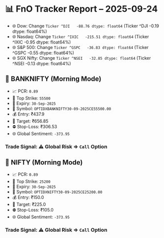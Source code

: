 # 📊 FnO Tracker Report – 2025-09-24
- 🌐 Dow: Change `Ticker
^DJI   -88.76
dtype: float64` (Ticker
^DJI   -0.19
dtype: float64%)
- 🌐 Nasdaq: Change `Ticker
^IXIC   -215.51
dtype: float64` (Ticker
^IXIC   -0.95
dtype: float64%)
- 🌐 S&P 500: Change `Ticker
^GSPC   -36.83
dtype: float64` (Ticker
^GSPC   -0.55
dtype: float64%)
- 🌐 SGX Nifty: Change `Ticker
^NSEI   -32.85
dtype: float64` (Ticker
^NSEI   -0.13
dtype: float64%)
## 📘 BANKNIFTY (Morning Mode)
- 📈 PCR: `0.89`
- 🔢 Top Strike: `55500`
- 📆 Expiry: `30-Sep-2025`
- 🎫 Symbol: `OPTIDXBANKNIFTY30-09-2025CE55500.00`
- 💰 Entry: ₹437.9
- 🎯 Target: ₹656.85
- ⛔ Stop-Loss: ₹306.53
- 🌐 Global Sentiment: `-373.95`
### Trade Signal: ⚠️ Global Risk ⇒ `Call` Option
## 📘 NIFTY (Morning Mode)
- 📈 PCR: `0.89`
- 🔢 Top Strike: `25200`
- 📆 Expiry: `30-Sep-2025`
- 🎫 Symbol: `OPTIDXNIFTY30-09-2025CE25200.00`
- 💰 Entry: ₹150.0
- 🎯 Target: ₹225.0
- ⛔ Stop-Loss: ₹105.0
- 🌐 Global Sentiment: `-373.95`
### Trade Signal: ⚠️ Global Risk ⇒ `Call` Option